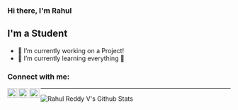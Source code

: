 ### Hi there, I'm Rahul 

## I'm a Student
- 🔭 I’m currently working on a Project!
- 🌱 I’m currently learning everything 🤣
<!--- - 👯 I’m looking to collaborate with other content creators --->
<!--- - 🥅 2020 Goals: Contribute more to Open Source projects--->
<!--- - ⚡ Fun fact: I love to draw and play guitar / drums --->

### Connect with me:

[<img align="left" alt="Rahul | Twitter" width="22px" src="https://cdn.jsdelivr.net/npm/simple-icons@v3/icons/twitter.svg" />][twitter]
[<img align="left" alt="Rahul | LinkedIn" width="22px" src="https://cdn.jsdelivr.net/npm/simple-icons@v3/icons/linkedin.svg" />][linkedin]
[<img align="left" alt="Rahul | Instagram" width="22px" src="https://cdn.jsdelivr.net/npm/simple-icons@v3/icons/instagram.svg" />][instagram]

---

<img align="left" alt="Rahul Reddy V's Github Stats" src="https://github-readme-stats.vercel.app/api?username=skynet-05&show_icons=true&hide_border=true" />


[twitter]: https://twitter.com/_rare_10
[instagram]: https://instagram.com/_rare_10
[linkedin]: https://linkedin.com/in/rarev10
